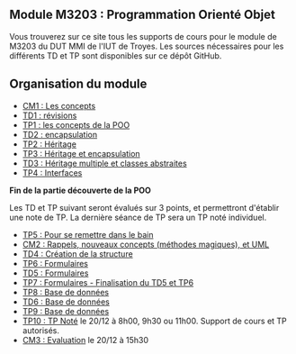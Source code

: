 ## Module M3203 : Programmation Orienté Objet

Vous trouverez sur ce site tous les supports de cours pour le module de M3203 du DUT MMI de l'IUT de Troyes. Les sources nécessaires pour les différents TD et TP sont disponibles sur ce dépôt GitHub.

## Organisation du module

* [CM1 : Les concepts](CM2_M3203_POO_1718.pptx)
* [TD1 : révisions](td1/sujet.md)
* [TP1 : les concepts de la POO](td2/sujet.md)
* [TD2 : encapsulation](td3/sujet.md)
* [TP2 : Héritage](tp1/sujet.md)
* [TP3 : Héritage et encapsulation](tp2/sujet.md)
* [TD3 : Héritage multiple et classes abstraites](td4/sujet.md)
* [TP4 : Interfaces](tp3/sujet.md)

**Fin de la partie découverte de la POO**

Les TD et TP suivant seront évalués sur 3 points, et permettront d'établir une note de TP. La dernière séance de TP sera un TP noté individuel.

* [TP5 : Pour se remettre dans le bain](tp4/sujet.md)
* [CM2 : Rappels, nouveaux concepts (méthodes magiques), et UML](CM1_M3203_POO_1617.pptx)
* [TD4 : Création de la structure](tp5/sujet.md)
* [TP6 : Formulaires](td5/sujet.md)
* [TD5 : Formulaires](tp6/sujet.md)
* [TP7 : Formulaires - Finalisation du TD5 et TP6](tp7/sujet.md)
* [TP8 : Base de données](tp8/sujet.md)
* [TD6 : Base de données](td6/sujet.md)
* [TP9 : Base de données](tp9/sujet.md)
* [TP10 : TP Noté](tp10/sujet.md) le 20/12 à 8h00, 9h30 ou 11h00. Support de cours et TP autorisés.
* [CM3 : Evaluation](cm3/sujet.md) le 20/12 à 15h30


